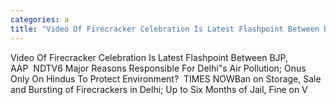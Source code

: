 ```yaml
---
categories: a
title: "Video Of Firecracker Celebration Is Latest Flashpoint Between BJP AAP  NDTV"
---
```

Video Of Firecracker Celebration Is Latest Flashpoint Between BJP, AAP&nbsp;&nbsp;NDTV6 Major Reasons Responsible For Delhi"s Air Pollution; Onus Only On Hindus To Protect Environment?&nbsp;&nbsp;TIMES NOWBan on Storage, Sale and Bursting of Firecrackers in Delhi; Up to Six Months of Jail, Fine on V